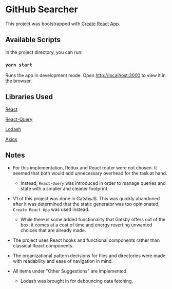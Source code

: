 # GitHub Searcher

This project was bootstrapped with [Create React App](https://github.com/facebook/create-react-app).

## Available Scripts

In the project directory, you can run:

### `yarn start`

Runs the app in development mode.
Open [http://localhost:3000](http://localhost:3000) to view it in the browser.

## Libraries Used

[React](https://reactjs.org/)

[React-Query](https://react-query.tanstack.com/overview)

[Lodash](https://docs-lodash.com/v4/)

[Axios](https://docs-lodash.com/v4/)

## Notes

- For this implementation, Redux and React router were not chosen. It seemed that both would add unnecessary overhead for the task at hand.

  - Instead, `React-Query` was introduced in order to manage queries and state with a smaller and cleaner footprint.

- V1 of this project was done in GatsbyJS. This was quickly abandoned after it was determined that the static generator was too opinionated. `Create React App` was used instead.

  - While there is some added functionality that Gatsby offers out of the box, it comes at a cost of time and energy reverting unwanted choices that are already made.

- The project uses React hooks and functional components rather than classical React components.

- The organizational pattern decisions for files and directories were made with readability and ease of navigation in mind.
  
- All items under "Other Suggestions" are implemented.
  - Lodash was brought in for debouncing data fetching.
